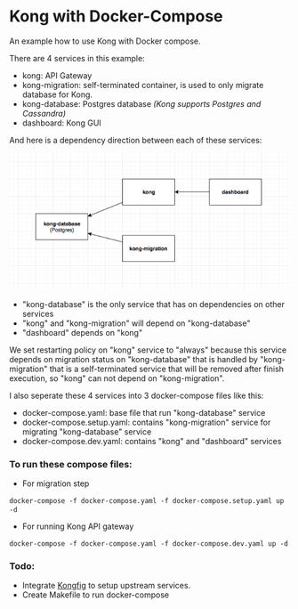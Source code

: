 # Kong with Docker-Compose

An example how to use Kong with Docker compose.

There are 4 services in this example:
- kong: API Gateway
- kong-migration: self-terminated container, is used to only migrate database for Kong.
- kong-database: Postgres database *(Kong supports Postgres and Cassandra)*
- dashboard: Kong GUI

And here is a dependency direction between each of these services:

<a href="./dependency-direction.png" target="_blank">  
  <img src="./dependency-direction.png" width="550">
</a>


- "kong-database" is the only service that has on dependencies on other services
- "kong" and "kong-migration" will depend on "kong-database"
- "dashboard" depends on "kong"

We set restarting policy on "kong" service to "always" because this service depends on migration status on "kong-database" that is handled by "kong-migration" that is a self-terminated service that will be removed after finish execution, so "kong" can not depend on "kong-migration".


I also seperate these 4 services into 3 docker-compose files like this:
- docker-compose.yaml: base file that run "kong-database" service
- docker-compose.setup.yaml: contains "kong-migration" service for migrating "kong-database" service
- docker-compose.dev.yaml: contains "kong" and "dashboard" services

### To run these compose files:

- For migration step
````
docker-compose -f docker-compose.yaml -f docker-compose.setup.yaml up -d
````

- For running Kong API gateway
````
docker-compose -f docker-compose.yaml -f docker-compose.dev.yaml up -d
````

### Todo:
- Integrate [Kongfig](https://github.com/mybuilder/kongfig) to setup upstream services.
- Create Makefile to run docker-compose